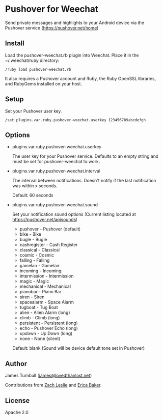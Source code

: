 Pushover for Weechat
====================

Send private messages and highlights to your Android device via
the Pushover service (https://pushover.net/home)

Install
-------

Load the pushover-weechat.rb plugin into Weechat. Place it in the
~/.weechat/ruby directory:

    /ruby load pushover-weechat.rb

It also requires a Pushover account and Ruby, the Ruby OpenSSL libraries, and RubyGems installed on your host.

Setup
-----

Set your Pushover user key.

    /set plugins.var.ruby.pushover-weechat.userkey 123456789abcdefgh

Options
-------

* plugins.var.ruby.pushover-weechat.userkey

  The user key for your Pushover service. Defaults to an empty string and must be set for pushover-weechat to work.

* plugins.var.ruby.pushover-weechat.interval

   The interval between notifications. Doesn't notify if the last
   notification was within x seconds.
   
   Default: 60 seconds

* plugins.var.ruby.pushover-weechat.sound

  Set your notification sound options (Current listing located at https://pushover.net/apisounds)
  
  - pushover - Pushover (default)
  - bike - Bike
  - bugle - Bugle
  - cashregister - Cash Register
  - classical - Classical
  - cosmic - Cosmic
  - falling - Falling
  - gamelan - Gamelan
  - incoming - Incoming
  - intermission - Intermission
  - magic - Magic
  - mechanical - Mechanical
  - pianobar - Piano Bar
  - siren - Siren
  - spacealarm - Space Alarm
  - tugboat - Tug Boat
  - alien - Alien Alarm (long)
  - climb - Climb (long)
  - persistent - Persistent (long)
  - echo - Pushover Echo (long)
  - updown - Up Down (long)
  - none - None (silent)
   
  Default: blank (Sound will be device default tone set in Pushover)

Author
------

James Turnbull (<james@lovedthanlost.net>)

Contributions from [Zach Leslie](https://twitter.com/xaque208) and [Erica Baker](https://twitter.com/EricaJoy).

License
-------

Apache 2.0

